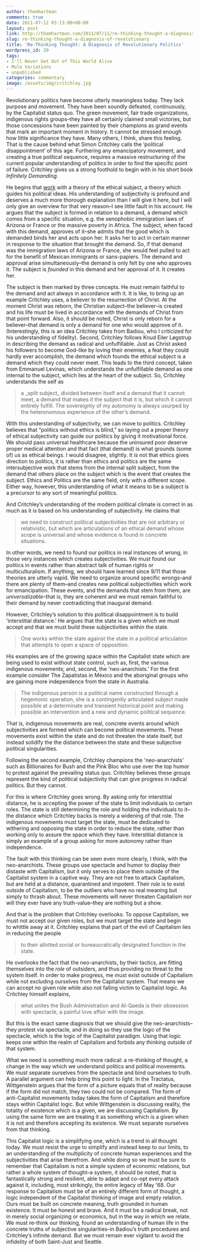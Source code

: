 ```yaml
---
author: themhartman
comments: true
date: 2011-07-12 03:13:00+00:00
layout: post
link: http://themhartman.com/2011/07/11/re-thinking-thought-a-diagnosis-of-revolutionary/
slug: re-thinking-thought-a-diagnosis-of-revolutionary
title: 'Re-Thinking Thought: A Diagnosis of Revolutionary Politics'
wordpress_id: 20
tags:
- I'll Never Get Out of This World Alive
- Mule Variations
- unpublished
categories: commentary
image: /assets/img/critchley.jpg
---
```


Revolutionary politics have become utterly meaningless today. They lack purpose and movement. They have been soundly defeated, continuously, by the Capitalist status quo. The green movement, fair trade organizations, indigenous rights groups–they have all certainly claimed small victories, but those concessions have been painted by their champions as grand events that mark an important moment in history. It cannot be stressed enough how little significance they have. Many others, I think, share this feeling. That is the cause behind what Simon Critchley calls the ‘political disappointment’ of this age. Furthering any emancipatory movement, and creating a true political sequence, requires a massive restructuring of the current popular understanding of politics in order to find the specific point of failure. Critchley gives us a strong foothold to begin with in his short book _Infinitely Demanding._

He begins that [work](http://www.amazon.com/Infinitely-Demanding-Commitment-Politics-Resistance/dp/1844671216) with a theory of the ethical subject, a theory which guides his political ideas. His understanding of subjectivity is profound and deserves a much more thorough explanation than I will give it here, but I will only give an overview for that very reason–I see little fault in his account. He argues that the subject is formed in relation to a demand, a demand which comes from a specific situation, e.g. the xenophobic immigration laws of Arizona or France or the massive poverty in Africa. The subject, when faced with this demand, approves of it–she admits that the good which is demanded binds her and acts upon her. It asks her to act in certain manner in response to the situation that brought the demand. So, if that demand was the immigration laws of Arizona or France, she would feel pulled to act for the benefit of Mexican immigrants or sans-papiers. The demand and approval arise simultaneously–the demand is only felt by one who approves it. The subject is _founded_ in this demand and her approval of it. It creates her.

The subject is then marked by three concepts. He must remain faithful to the demand and act always in accordance with it. It is like, to bring up an example Critchley uses, a believer to the resurrection of Christ. At the moment Christ was reborn, the Christian subject–the believer–is created and his life must be lived in accordance with the demands of Christ from that point forward. Also, it should be noted, Christ is only reborn for a believer–that demand is only a demand for one who would approve of it. (Interestingly, this is an idea Critchley takes from Badiou, who I criticized for his understanding of fidelity). Second, Critchley follows Knud Eiler Løgstrup in describing the demand as radical and unfulfillable. Just as Christ asked his followers to become God-like by loving their enemies, a feat they could hardly ever accomplish, the demand which founds the ethical subject is a demand which they could never meet. This leads to the third concept, taken from Emmanuel Levinas, which understands the unfulfillable demand as one internal to the subject, which lies at the heart of the subject. So, Critchley understands the self as


<blockquote>a _split subject_ divided between itself and a demand that it cannot meet, a demand that makes it the subject that it is, but which it cannot entirely fulfill. The sovereignty of my autonomy is always usurped by the heteronomous experience of the other’s demand.</blockquote>


With this understanding of subjectivity, we can move to politics. Critchley believes that “politics without ethics is blind,” so laying out a proper theory of ethical subjectivity can guide our politics by giving it motivational force. We should pass universal healthcare because the uninsured poor deserve proper medical attention and that fact (that demand) is what grounds (some of) us as ethical beings. I would disagree, slightly. It is not that ethics gives direction to politics, it is rather than ethics and politics are the same intersubjective work that stems from the internal split subject, from the demand that others place on the subject which is the event that creates the subject. Ethics and Politics are the same field, only with a different scope. Either way, however, this understanding of what it means to be a subject is a precursor to any sort of meaningful politics.

And Critchley’s understanding of the modern political climate is correct in as much as it is based on his understanding of subjectivity. He claims that


<blockquote>we need to construct political subjectivities that are not arbitrary or relativistic, but which are articulations of an ethical demand whose scope is universal and whose evidence is found in concrete situations.</blockquote>


In other words, we need to found our politics in real instances of wrong, in those very instances which creates subjectivities. We must found our politics in events rather than abstract talk of human rights or multiculturalism. If anything, we should have learned since 9/11 that those theories are utterly vapid. We need to organize around specific wrongs–and there are plenty of them–and creates new political subjectivities which work for emancipation. These events, and the demands that stem from them, are _universalizable_–that is, they are coherent and we must remain faithful to their demand by never contradicting that inaugural demand.

However, Critchley’s solution to this political disappointment is to build 'interstitial distance.’ He argues that the state is a given which we must accept and that we must build these subjectivities within the state.


<blockquote>One works within the state against the state in a political articulation that attempts to open a space of opposition.</blockquote>


His examples are of the growing space within the Capitalist state which are being used to exist without state control, such as, first, the various indigenous movements; and, second, the 'neo-anarchists.’ For the first example consider The Zapatistas in Mexico and the aboriginal groups who are gaining more independence from the state in Australia.


<blockquote>The indigenous person is a political name constructed through a hegemonic operation, she is a contingently articulated subject made possible at a determinate and transient historical point and making possible an intervention and a new and dynamic political sequence.</blockquote>


That is, indigenous movements are real, concrete events around which subjectivities are formed which can become political movements. These movements exist within the state and do not threaten the state itself, but instead solidify the the distance between the state and these subjective political singularities.

Following the second example, Critchley champions the 'neo-anarchists’ such as Billionaires for Bush and the Pink Bloc who use over the top humor to protest against the prevailing status quo. Critchley believes these groups represent the kind of political subjectivity that can give progress in radical politics. But they cannot.

For this is where Critchley goes wrong. By asking only for interstitial distance, he is accepting the power of the state to limit individuals to certain roles. The state is still determining the role and holding the individuals to it–the distance which Critchley backs is merely a widening of that role. The indigenous movements must target the state, must be dedicated to withering and opposing the state in order to reduce the state, rather than working only to assure the space which they have. Interstitial distance is simply an example of a group asking for more autonomy rather than independence.

The fault with this thinking can be seen even more clearly, I think, with the neo-anarchists. These groups use spectacle and humor to display their distaste with Capitalism, but it only serves to place them outside of the Capitalist system in a captive way. They are not free to attack Capitalism, but are held at a distance, quarantined and impotent. Their _role_ is to exist outside of Capitalism, to be the outliers who have no real meaning but simply to thrash about. These movements will never threaten Capitalism nor will they ever have any truth-value–they are nothing but a show.

And that is the problem that Critchley overlooks. To oppose Capitalism, we must not accept our given roles, but we must target the state and begin to whittle away at it. Critchley explains that part of the evil of Capitalism lies in reducing the people


<blockquote>to their allotted social or bureaucratically designated function in the state.</blockquote>


He overlooks the fact that the neo-anarchists, by their tactics, are fitting themselves into the _role_ of outsiders, and thus providing no threat to the system itself. In order to make progress, me must exist outside of Capitalism while not excluding ourselves from the Capitalist system. That means we can accept no given role while also not falling victim to Capitalist logic. As Critchley himself explains,


<blockquote>what unites the Bush Administration and Al-Qaeda is their obsession with spectacle, a painful love affair with the image.</blockquote>


But this is the exact same diagnosis that we should give the neo-anarchists–they protest via spectacle, and in doing so they use the logic of the spectacle, which is the logic of the Capitalist paradigm. Using that logic keeps one within the realm of Capitalism and forbids any thinking outside of that system.

What we need is something much more radical: a re-thinking of thought, a change in the way which we understand politics and political movements. We must separate ourselves from the spectacle and bind ourselves to truth. A parallel argument can help bring this point to light. In the Tractatus, Wittgenstein argues that the form of a picture equals that of reality because if the form did not match, they two could not be compared. The form of anti-Capitalist movements today takes the form of Capitalism and therefore stays within Capitalist logic. But while Wittgenstein is discussing reality, the totality of existence which is a given, we are discussing Capitalism. By using the same form we are treating it as something which is a given when it is not and therefore accepting its existence. We must separate ourselves from that thinking.

This Capitalist logic is a simplifying one, which is a trend in all thought today. We must resist the urge to simplify and instead keep to our limits, to an understanding of the multiplicity of concrete human experiences and the subjectivities that arise therefrom. And while doing so we must be sure to remember that Capitalism is not a simple system of economic relations, but rather a whole system of thought–a system, it should be noted, that is fantastically strong and resilient, able to adapt and co-opt every attack against it, including, most strikingly, the entire legacy of May '68. Our response to Capitalism must be of an entirely different form of thought, a logic independent of the Capitalist thinking of image and empty relation. Ours must be built on concrete meaning, truth grounded in human existence. It must be honest and brave. And it must be a radical break, not in merely social organizing or economics, but in the way in which we relate. We must re-think our thinking, found an understanding of human life in the concrete truths of subjective singularities–in Badiou’s truth procedures and Critchley’s infinite demand. But we must remain ever vigilant to avoid the infidelity of both Saint-Just and Seattle.
